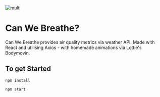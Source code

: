 ![multi](https://user-images.githubusercontent.com/66869833/197538080-32c26688-f263-4f8c-8871-0bfd931468c2.jpg)

# Can We Breathe?

Can We Breathe provides air quality metrics via weather API. Made with React and utilising Axios - with homemade animations via Lottie's Bodymovin.

## To get Started

```
npm install

npm start
```

